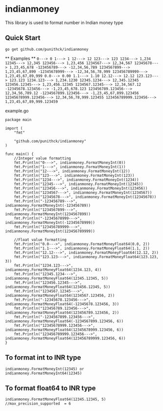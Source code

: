 # indianmoney
  This library is used to format number in Indian money type

## Quick Start

```
go get github.com/punithck/indianmoney
```
** Examples **
`
0---> 0
1---> 1
12---> 12
123---> 123
1234---> 1,234
12345---> 12,345
123456---> 1,23,456
1234567---> 12,34,567
12345678---> 1,23,45,678
-123456789---> -12,34,56,789
1234567899---> 1,23,45,67,899
-12345678999---> -12,34,56,78,999
123456789999---> 1,23,45,67,89,999
0.0---> 0.00
1.1---> 1.10
12.12---> 12.12
123.123---> 123.123
1234.123---> 1,234.1230
12345.1234---> 12,345.12345
123456.12345---> 1,23,456.12345
1234567.12345---> 12,34,567.12
-12345678.123456---> -1,23,45,678.123
123456789.123456---> 12,34,56,789.12
-1234567899.123456---> -1,23,45,67,899.123456
12345678999.123456---> 12,34,56,78,999.123455
123456789999.123456---> 1,23,45,67,89,999.123459
`

example.go

```
package main

import (
	"fmt"

	"github.com/punithck/indianmoney"
)

func main() {
	//Integer value formatting
	fmt.Println("0--->", indianmoney.FormatMoneyInt(0))
	fmt.Println("1--->", indianmoney.FormatMoneyInt(1))
	fmt.Println("12--->", indianmoney.FormatMoneyInt(12))
	fmt.Println("123--->", indianmoney.FormatMoneyInt(123))
	fmt.Println("1234--->", indianmoney.FormatMoneyInt(1234))
	fmt.Println("12345--->", indianmoney.FormatMoneyInt(12345))
	fmt.Println("123456--->", indianmoney.FormatMoneyInt(123456))
	fmt.Println("1234567--->", indianmoney.FormatMoneyInt(1234567))
	fmt.Println("12345678--->", indianmoney.FormatMoneyInt(12345678))
	fmt.Println("-123456789--->", indianmoney.FormatMoneyInt(-123456789))
	fmt.Println("1234567899--->", indianmoney.FormatMoneyInt(1234567899))
	fmt.Println("-12345678999--->", indianmoney.FormatMoneyInt(-12345678999))
	fmt.Println("123456789999--->", indianmoney.FormatMoneyInt(123456789999))

	//Float value formatting
	fmt.Println("0.0--->", indianmoney.FormatMoneyFloat64(0.0, 2))
	fmt.Println("1.1--->", indianmoney.FormatMoneyFloat64(1.1, 2))
	fmt.Println("12.12--->", indianmoney.FormatMoneyFloat64(12.12, 2))
	fmt.Println("123.123--->", indianmoney.FormatMoneyFloat64(123.123, 3))
	fmt.Println("1234.123--->", indianmoney.FormatMoneyFloat64(1234.123, 4))
	fmt.Println("12345.1234--->", indianmoney.FormatMoneyFloat64(12345.12345, 5))
	fmt.Println("123456.12345--->", indianmoney.FormatMoneyFloat64(123456.12345, 5))
	fmt.Println("1234567.12345--->", indianmoney.FormatMoneyFloat64(1234567.123456, 2))
	fmt.Println("-12345678.123456--->", indianmoney.FormatMoneyFloat64(-12345678.123456, 3))
	fmt.Println("123456789.123456--->", indianmoney.FormatMoneyFloat64(123456789.123456, 2))
	fmt.Println("-1234567899.123456--->", indianmoney.FormatMoneyFloat64(-1234567899.123456, 6))
	fmt.Println("12345678999.123456--->", indianmoney.FormatMoneyFloat64(12345678999.123456, 6))
	fmt.Println("123456789999.123456--->", indianmoney.FormatMoneyFloat64(123456789999.123456, 6))
}
```

## To format int to INR type
```
indianmoney.FormatMoneyInt(12345) or
indianmoney.FormatMoneyInt64(12345)
```

## To format float64 to INR type
```
indianmoney.FormatMoneyFloat64(12345.12345, 5) //max_precision_supported  = 6
```
